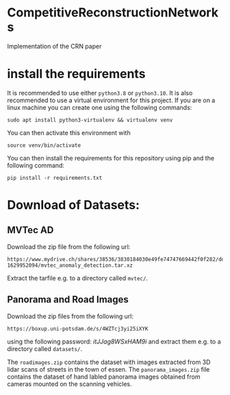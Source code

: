 # CompetitiveReconstructionNetworks
Implementation of the CRN paper

# install the requirements

It is recommended to use either `python3.8` or `python3.10`. It is also recommended to use a virtual environment for this project. If you are on a linux machine you can create one using the following commands:

```
sudo apt install python3-virtualenv && virtualenv venv
```

You can then activate this environment with 
```
source venv/bin/activate
```

You can then install the requirements for this repository using pip and the following command:
```
pip install -r requirements.txt
```

# Download of Datasets:

## MVTec AD

Download the zip file from the following url:

```
https://www.mydrive.ch/shares/38536/3830184030e49fe74747669442f0f282/download/420938113-1629952094/mvtec_anomaly_detection.tar.xz
```

Extract the tarfile e.g. to a directory called `mvtec/`.

## Panorama and Road Images

Download the zip files from the following url:

```
https://boxup.uni-potsdam.de/s/4WZTcj3yi25iXYK
```
using the following password: *itJJag8WSxHAM9i* and extract them e.g. to a directory called `datasets/`.

The `roadimages.zip` contains the dataset with images extracted from 3D lidar scans of streets in the town of essen.
The `panorama_images.zip` file contains the dataset of hand labled panorama images obtained from cameras mounted on the scanning vehicles.

